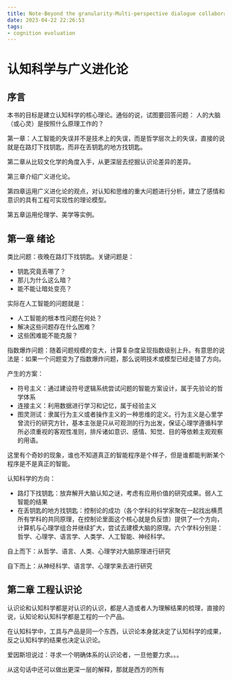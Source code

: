 ```yaml
---
title: Note-Beyond the granularity-Multi-perspective dialogue collaborative selection for dialogue state tracking
date: 2023-04-22 22:26:53
tags: 
- cognition evoluation
---
```


# 认知科学与广义进化论



## 序言

本书的目标是建立认知科学的核心理论。通俗的说，试图要回答问题： 人的大脑（或心灵）是按照什么原理工作的？

第一章：人工智能的失误并不是技术上的失误，而是哲学层次上的失误，直接的说就是在路灯下找钥匙，而非在丢钥匙的地方找钥匙。

第二章从比较文化学的角度入手，从更深层去挖掘认识论差异的差异。

第三章介绍广义进化论。

第四章运用广义进化论的观点，对认知和思维的重大问题进行分析，建立了感情和意识的具有工程可实现性的理论模型。

第五章运用伦理学、美学等实例。



## 第一章 绪论

类比问题：夜晚在路灯下找钥匙。关键问题是：

- 钥匙究竟丢哪了？
- 那儿为什么这么暗？
- 能不能让暗处变亮？

实际在人工智能的问题就是：

- 人工智能的根本性问题在何处？
- 解决这些问题存在什么困难？
- 这些困难能不能克服？

指数爆炸问题：随着问题规模的变大，计算复杂度呈现指数级别上升。有意思的说法是：如果一个问题变为了指数爆炸问题，那么说明技术或模型已经走错了方向。

产生的方案：

- 符号主义：通过建设符号逻辑系统尝试问题的智能方案设计，属于先验论的哲学体系
- 连接主义：利用数据进行学习和记忆，属于经验主义
- 图灵测试：隶属行为主义或者操作主义的一种思维的定义。行为主义是心里学曾流行的研究方针，基本主张是只从可观测的行为出发，保证心理学遵循科学所必须重视的客观性准则，排斥诸如意识、感情、知觉、目的等依赖主观观察的用语。

这里有个奇妙的现象，谁也不知道真正的智能程序是个样子，但是谁都能判断某个程序是不是真正的智能。

认知科学的方向：

- 路灯下找钥匙：放弃解开大脑认知之谜，考虑有应用价值的研究成果。弱人工智能的结果
- 在丢钥匙的地方找钥匙：控制论的成功（各个学科的科学家聚在一起找出横贯所有学科的共同原理，在控制论里面这个核心就是负反馈）提供了一个方向，计算机与心理学组合并继续扩大，尝试去建模大脑的原理。六个学科分别是：哲学、心理学、语言学、人类学、人工智能、神经科学。

自上而下：从哲学、语言、人类、心理学对大脑原理进行研究

自下而上：从神经科学、语言学、心理学来去进行研究

## 第二章 工程认识论

认识论和认知科学都是对认识的认识，都是人造或者人为理解结果的梳理，直接的说，认知论和认知科学都是工程的一个产品。

在认知科学中，工具与产品是同一个东西，认识论本身就决定了认知科学的成果，反之认知科学的结果也决定认识论。

爱因斯坦说过：寻求一个明确体系的认识论者，一旦他要力求。。。

从这句话中还可以做出更深一层的解释，那就是西方的所有
